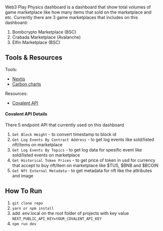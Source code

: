 Web3 Play Physics dashboard is a dashboard that show total volumes of game marketplace like how many items that sold on the marketplace and etc.
Currently there are 3 game marketplaces that includes on this dashboard:
1. Bombcrypto Marketplace (BSC)
2. Crabada Marketplace (Avalanche)
3. Elfin Marketplace (BSC)


## Tools & Resources

Tools:
- [Nextjs](https://nextjs.org/)
- [Carbon charts](https://www.carbondesignsystem.com/data-visualization/simple-charts/)

Resources:
- [Covalent API](https://www.covalenthq.com/)

#### Covalent API Details

There 5 endpoint API that currently used on this dashboard
1. `` Get Block Height `` -  to convert timestamp to block id
2. `` Get Log Events By Contract Address `` -  to get log events like sold/listed nft/items on marketplace
3. `` Get Log Events By Topics `` - to get log data for spesific event like sold/listed events on marketplace
4. `` Get Historical Token Prices `` - to get price of token in usd for currency that accept to buy nft/item on marketplace like $TUS, $BNB and $BCOIN
5. `` Get Nft External Metadata `` - to get metadata for nft like the attributes and image

## How To Run
1. `` git clone repo ``
2. `` yarn or npm install ``
3. add .env.local on the root folder of projects with key value ``NEXT_PUBLIC_API_KEY=YOUR_COVALENT_API_KEY``
4. `` npm run dev ``


